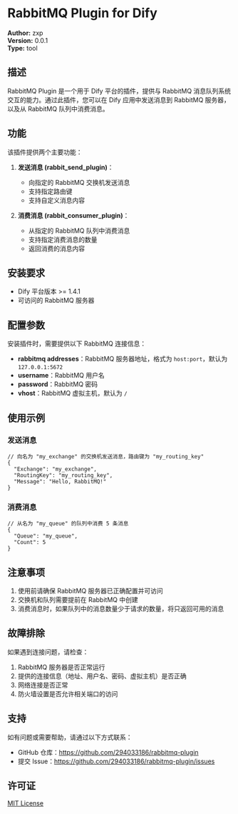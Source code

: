 # RabbitMQ Plugin for Dify

**Author:** zxp  
**Version:** 0.0.1  
**Type:** tool  

## 描述

RabbitMQ Plugin 是一个用于 Dify 平台的插件，提供与 RabbitMQ 消息队列系统交互的能力。通过此插件，您可以在 Dify 应用中发送消息到 RabbitMQ 服务器，以及从 RabbitMQ 队列中消费消息。

## 功能

该插件提供两个主要功能：

1. **发送消息 (rabbit_send_plugin)**：
   - 向指定的 RabbitMQ 交换机发送消息
   - 支持指定路由键
   - 支持自定义消息内容

2. **消费消息 (rabbit_consumer_plugin)**：
   - 从指定的 RabbitMQ 队列中消费消息
   - 支持指定消费消息的数量
   - 返回消费的消息内容

## 安装要求

- Dify 平台版本 >= 1.4.1
- 可访问的 RabbitMQ 服务器

## 配置参数

安装插件时，需要提供以下 RabbitMQ 连接信息：

- **rabbitmq addresses**：RabbitMQ 服务器地址，格式为 `host:port`，默认为 `127.0.0.1:5672`
- **username**：RabbitMQ 用户名
- **password**：RabbitMQ 密码
- **vhost**：RabbitMQ 虚拟主机，默认为 `/`

## 使用示例

### 发送消息

```
// 向名为 "my_exchange" 的交换机发送消息，路由键为 "my_routing_key"
{
  "Exchange": "my_exchange",
  "RoutingKey": "my_routing_key",
  "Message": "Hello, RabbitMQ!"
}
```

### 消费消息

```
// 从名为 "my_queue" 的队列中消费 5 条消息
{
  "Queue": "my_queue",
  "Count": 5
}
```

## 注意事项

1. 使用前请确保 RabbitMQ 服务器已正确配置并可访问
2. 交换机和队列需要提前在 RabbitMQ 中创建
3. 消费消息时，如果队列中的消息数量少于请求的数量，将只返回可用的消息

## 故障排除

如果遇到连接问题，请检查：

1. RabbitMQ 服务器是否正常运行
2. 提供的连接信息（地址、用户名、密码、虚拟主机）是否正确
3. 网络连接是否正常
4. 防火墙设置是否允许相关端口的访问

## 支持

如有问题或需要帮助，请通过以下方式联系：

- GitHub 仓库：https://github.com/294033186/rabbitmq-plugin
- 提交 Issue：https://github.com/294033186/rabbitmq-plugin/issues

## 许可证

[MIT License](LICENSE)

